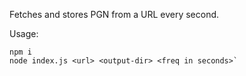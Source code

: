 Fetches and stores PGN from a URL every second.

Usage:

```
npm i
node index.js <url> <output-dir> <freq in seconds>`
```
